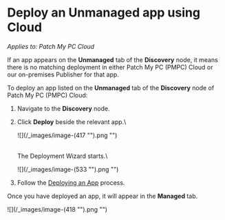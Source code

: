 # Deploy an Unmanaged app using Cloud

_Applies to: Patch My PC Cloud_

If an app appears on the **Unmanaged** tab of the **Discovery** node, it means there is no matching deployment in either Patch My PC (PMPC) Cloud or our on-premises Publisher for that app.

To deploy an app listed on the **Unmanaged** tab of the **Discovery** node of Patch My PC (PMPC) Cloud:

1. Navigate to the **Discovery** node.
2.  Click **Deploy** beside the relevant app.\\

    !\[]\(/\_images/image-(417 "").png "")

    \
    The Deployment Wizard starts.\\

    !\[]\(/\_images/image-(533 "").png "")
3. Follow the [Deploying an App](../cloud-deployments/deploying-an-app-using-cloud/) process.

Once you have deployed an app, it will appear in the **Managed** tab.

!\[]\(/\_images/image-(418 "").png "")
